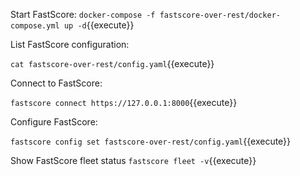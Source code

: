 
Start FastScore:
`docker-compose -f fastscore-over-rest/docker-compose.yml up -d`{{execute}}

List FastScore configuration:

`cat fastscore-over-rest/config.yaml`{{execute}}

Connect to FastScore:

`fastscore connect https://127.0.0.1:8000`{{execute}}

Configure FastScore:

`fastscore config set fastscore-over-rest/config.yaml`{{execute}}

Show FastScore fleet status
`fastscore fleet -v`{{execute}}

